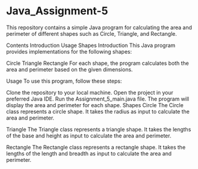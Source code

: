 # Java_Assignment-5

This repository contains a simple Java program for calculating the area and perimeter of different shapes such as Circle, Triangle, and Rectangle.

Contents Introduction Usage Shapes Introduction This Java program provides implementations for the following shapes:

Circle Triangle Rectangle For each shape, the program calculates both the area and perimeter based on the given dimensions.

Usage To use this program, follow these steps:

Clone the repository to your local machine. Open the project in your preferred Java IDE. Run the Assignment_5_main.java file. The program will display the area and perimeter for each shape. Shapes Circle The Circle class represents a circle shape. It takes the radius as input to calculate the area and perimeter.

Triangle The Triangle class represents a triangle shape. It takes the lengths of the base and height as input to calculate the area and perimeter.

Rectangle The Rectangle class represents a rectangle shape. It takes the lengths of the length and breadth as input to calculate the area and perimeter.

